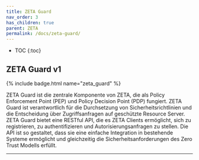 ```yaml
---
title: ZETA Guard
nav_order: 3
has_children: true
parent: ZETA
permalink: /docs/zeta-guard/
---
```


- TOC
{:toc}

## ZETA Guard v1

{% include badge.html name="zeta_guard" %}


ZETA Guard ist die zentrale Komponente von ZETA, die als Policy Enforcement Point (PEP) und Policy Decision Point (PDP) fungiert. ZETA Guard ist verantwortlich für die Durchsetzung von Sicherheitsrichtlinien und die Entscheidung über Zugriffsanfragen auf geschützte Resource Server.
ZETA Guard bietet eine RESTful API, die es ZETA Clients ermöglicht, sich zu registrieren, zu authentifizieren und Autorisierungsanfragen zu stellen. Die API ist so gestaltet, dass sie eine einfache Integration in bestehende Systeme ermöglicht und gleichzeitig die Sicherheitsanforderungen des Zero Trust Modells erfüllt.

---
